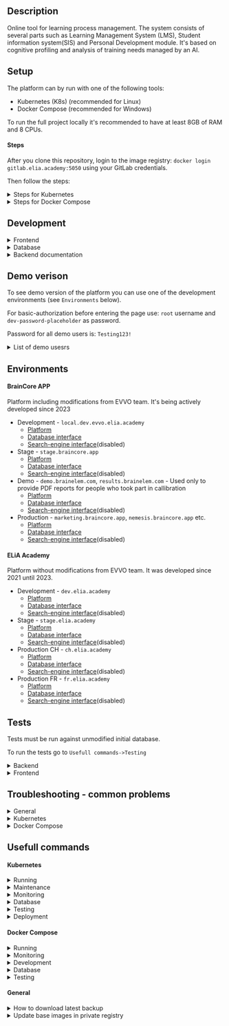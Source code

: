 ## Description

Online tool for learning process management. The system consists of several parts such as Learning Management System (LMS), Student information system(SIS) and Personal Development module. It's based on cognitive profiling and analysis of training needs managed by an AI.





## Setup

The platform can by run with one of the following tools:
- Kubernetes (K8s) (recommended for Linux)
- Docker Compose (recommended for Windows)

To run the full project locally it's recommended to have at least 8GB of RAM and 8 CPUs.

#### Steps 

After you clone this repository, login to the image registry: `docker login gitlab.elia.academy:5050` using your GitLab credentials.

Then follow the steps:

<details><summary>Steps for Kubernetes</summary>

##### Install:

* [MicroK8s](https://microk8s.io/) - Kubernetes(K8s)
* [Docker](https://www.docker.com/) - Containers runtime(executes and manages container images)
* [kubectl](https://kubernetes.io/docs/tasks/tools/) - Low-level command line to manage environments
* [Skaffold [v1.39.4]](https://skaffold.dev/) - Tool to handle the workflow for building, pushing and deploying
* [Kustomize](https://kustomize.io/) - Tool way to customize application(template-free) 
* [k9s](https://github.com/derailed/k9s) - Interface to manage environments

##### Then:

In commands below replace `ENV` with one of the following: [local,local-dev-evvo,stage-evvo,prod-evvo,dev,test,stage,prod]

In commands below replace `SKAFFOLD_PROFILE` with one of the following: [local,dev,local-dev-evvo,stage-evvo,prod-evvo,test,stage,prod-ch,prod-fr]


To prepere `MicroK8s`:

```bash
# Start MicroK8s
microk8s start;

# Confugure kubectl
microk8s.kubectl config view --raw > $HOME/.kube/config # Configure local kubectl to connect to Microk8s

# Create namespace
microk8s kubectl create namespace ENV;

# Enable community packages, on fresh installs only the core repository is enabled by default
microk8s enable community;

# Enable dns and traefik packages
microk8s enable dns traefik;

# Install Traefik Resource Definitions: - https://doc.traefik.io/traefik/providers/kubernetes-crd/
kubectl apply -f https://raw.githubusercontent.com/traefik/traefik/v2.8/docs/content/reference/dynamic-configuration/kubernetes-crd-definition-v1.yml

# Start local `registry` only for local development
microk8s enable registry:size=40Gi;

```

Then you need to expose the ingress on ports 80 and 443(optional) and load middlewares from other namespaces by editing ingress. To do that, use `k9s`, find `daemonset`(`:ds`) with name `traefik-ingress-controller` and edit(`e`) by setting:

```yaml
- --providers.kubernetesCRD.namespaces=ENV # To enable CRD eg. for middlewares(comma-seperated: dev,prod-fr etc.)

# NEW
# microk8s enable metallb:95.217.166.161-95.217.166.161 
# OLD ###############################################
- --entrypoints.web.address=:80 # Replace default 8080
- # only for HTTPS, ignore otherwise
- --entrypoints.websecure.address=:443

```

For `local` environment adjust `etc/hosts` by adding:

```
127.0.0.1	elia.lc
127.0.0.1	proxy.elia.lc
127.0.0.1	database-interface.elia.lc
127.0.0.1	search-engine-interface.elia.lc
```

Then use those paths in your browser to access the services.

</details>


<details><summary> Steps for Docker Compose </summary>

##### Install:

* [Docker](https://www.docker.com/).
* [Docker Compose](https://docs.docker.com/compose/install/)

</details>




## Development

<details><summary>Frontend</summary>

#### Translations

We are using https://www.i18next.com/

At the beggining we used a single `locales/<LANG>/translation.json` file for each language.

Now we are trying to get rid of those files and replace them with smaller modules for each part of the system For example:

- mySpace-myResults.json
- mySpace-virtualCoach.json
- ........

There is also a special file `common.json` wchich containes all the translations which are common and shared accros other views.

In order to use modularized tranlstionons use array with list of modules:

```js
// Use
const { t } = useTranslation(['mySpace-myResults', 'common']);
```

Then in side code always use name of the module and the uppercase key, for example:

```json
t("mySpace-myResults:PROCESSING RESULTS TRY AGAIN")
// ...
t("common:POWERED BY BRAINELEM")
```

The modules with translations must be exactly the same for all languages, so when making any change in: `EN/mySpace-myResults.json`. 
Please do the same for: `FR/mySpace-myResults.json` and `PL/mySpace-myResults.json`

If you were not provided with translations, and you are working on the file which has already been covered with translations use module name + uppercase:

`t("mySpace-myResults:HERE_NEW_TRANSLATION")`

This way it will be easy to spot this missing translation on the website. 
	
There are also special scripts for exporting and importing those modules into Exel files to make it easy to translate and import back or to add new languages.

##### Variables in translation

If you have some variables in your translations please use `{{foo}}` notation, example:

```js
t("sentinel-MyTeams-Results:{{selected}} OUT OF {{available}} USERS SELECTED", {selected: selec_num, available: ava_num})}
```

##### Translation for EDU

To implement alternative trnalsation for EDU, use `F_t` function. This will automatically add `EDU_` prefix for translation whenever using `EDU` pltform. Inside file with translations there must be both version of translations for example:
- MY_USERS: "My users"
- EDU_MY_USERS: "My students" 


</details>



<details><summary>Database</summary>

To use database interface(`Mongo Express`) go to:
- `localhost:8081` - for `docker-compose`` environment
- `http://database-interface.elia.lc` for K8S environment 

To see database structure you can also use:

- Models described at the bottom of Swagger documentation(see `API Documentation` below)
- Database graph after login as `root` user with password `Testing123!`

</details>

<details><summary>Backend documentation</summary>

#### Roles/Authorization/Permissions


Authorization in the system is based on [JSON Web Token (JWT)](https://www.rfc-editor.org/rfc/rfc7519) using [jsonwebtoken](https://www.npmjs.com/package/jsonwebtoken) library.

At first the goal was to follow `OAuth 2.0`, so the permissions int the system were based on `scopes` following the `<resource>:<action>:<id>` syntax.

After some time, we switched to static-role authorization, in which each user is assigned with one or more static roles (eg. trainer, librarian, etc). With this approach, we authorize users based on those static  roles.For example, only `librarian` role is able to accept/reject content in the Library, etc.

[Document](https://gitlab.elia.academy/root/elia/-/blob/dev/documentation/roles.md) with the list of all users' static  roles available in the system.

Additionally for some static roles eg. `Assistant`, we needed a way  to reduce some of the actions assigned by default to this role. That's why we added a property `permissions.<role_name>.disallowed.[action_name]` for each user, which allowed us to control actions for specific users.

Since 2023, platform has been divided into modules with associated permissions by `EVVO` team. Those permissions are now assigned to the users through dynamic roles(roleMaster). The new static role `Other` was introduced just to indicate that user is using dynamic roleMaster/permissions.

#### API Documentation 

To see automatically generated `Swagger/OpenAPI` API documentation use [development environment](https://dev.elia.academy/docs) or [evvo development environment](https://dev.evvo.elia.academy/docs). To enter it locally use `/docs`

If you want to enable such documentation on your local environment adjust conditions in `backend/server.js` to run `generate_swagger_documentation` function.

By default all routes will be added automatically by [express-oas-generator](https://github.com/mpashkovskiy/express-oas-generator)

When you want to add additional information to some actions its possible by adding simple comment above the function due to [swagger-jsdoc](https://github.com/Surnet/swagger-jsdoc):

```js
/**
 * @openapi
 * /api/v1/hello:
 *   get:
 *     description: Welcome to swagger-jsdoc!
 */
app.get('/api/v1/hello', (req, res) => {
  res.send('Hello World!');
});
```

[Here](https://github.com/Surnet/swagger-jsdoc/tree/v6/docs) you can documentation and examples for v6 of this package.

For more details about parameters use official [Swagger documentation](https://swagger.io/docs/specification/describing-parameters/)

</details>




## Demo verison

To see demo version of the platform you can use one of the development environments (see `Environments` below).

For basic-authorization before entering the page use:
`root` username and `dev-password-placeholder` as password.

Password for all demo users is: `Testing123!`

<details><summary> List of demo usesrs </summary>

##### General 

- root
- ecomanager
- networkmanager
- cloudmanager `(not fully implemented)`

##### School Module

- modulemanager
- architect
- student1
- trainer1
- classmanager1
- librarian
- parent1
- inspector1

##### Training Module

- tmodulemanager
- trainingmanager1
- ttrainee1
- ttrainer1
- tlibrarian
- coordinator1
- partner1 (business client)

##### Cognitive Module(Sentinel)

- cmodulemanager

</details>

## Environments

#### BrainCore APP

Platform including modifications from EVVO team. It's being actively developed since 2023

- Development - `local.dev.evvo.elia.academy`
  - [Platform](https://local.dev.evvo.elia.academy)
  - [Database interface](https://local.dev.evvo.database-interface.elia.academy)
  - [Search-engine interface](https://local.dev.evvo.search-engine-interface.elia.academy)(disabled)
- Stage - `stage.braincore.app`
  - [Platform](https://stage.braincore.app)
  - [Database interface](https://stage.database-interface.braincore.app)
  - [Search-engine interface](https://stage.search-engine-interface.braincore.app)(disabled)
- Demo - `demo.brainelem.com`, `results.brainelem.com` - Used only to provide PDF reports for people who took part in callibration 
  - [Platform](https://demo.brainelem.com/)
  - [Database interface](https://demo.database-interface.brainelem.com/db/elia/users)
  - [Search-engine interface](https://demo.search-engine-interface.brainelem.com)(disabled)
- Production - `marketing.braincore.app`, `nemesis.braincore.app` etc.
  - [Platform](https://marketing.braincore.app/)
  - [Database interface](https://database-interface.braincore.app)
  - [Search-engine interface](https://demo.search-engine-interface.braincore.app)(disabled)
  
#### ELiA Academy
 
Platform without modifications from EVVO team. It was developed since 2021 until 2023.

- Development - `dev.elia.academy`
  - [Platform](https://dev.elia.academy)
  - [Database interface](https://database-interface.dev.elia.academy)
  - [Search-engine interface](https://search-engine-interface.dev.elia.academy)(disabled)
- Stage - `stage.elia.academy`
  - [Platform](https://stage.elia.academy)
  - [Database interface](https://stage.database-interface.elia.academy)
  - [Search-engine interface](https://stage.search-engine-interface.elia.academy)(disabled)
- Production CH - `ch.elia.academy`
  - [Platform](https://ch.elia.academy)
  - [Database interface](https://ch.database-interface.elia.academy)
  - [Search-engine interface](https://ch.search-engine-interface.elia.academy)(disabled)
- Production FR - `fr.elia.academy`
  - [Platform](https://fr.elia.academy)
  - [Database interface](https://fr.database-interface.elia.academy)
  - [Search-engine interface](https://fr.search-engine-interface.elia.academy)(disabled)

## Tests

Tests must be run against unmodified initial database.  

To run the tests go to `Usefull commands->Testing`

<details><summary> Backend </summary>

- Tests are based on [Jest](https://github.com/facebook/jest)  test runner and [supertest](https://github.com/visionmedia/supertest)(high-level abstraction layer)
- [Here](https://www.albertgao.xyz/2017/05/24/how-to-test-expressjs-with-jest-and-supertest/) you can find simple examples for creating new tests.
- The tests are stored in `services/backend/tests`.
- You can see the examples of tests such as `content.test.js` and `user.test.js`.
- When changes are pushed to the repository those tests are run automatically

</details>
<details><summary> Frontend </summary>

- Test are based on [React Testing Library](https://testing-library.com/docs/react-testing-library/intro/)(provides virtual DOM) and  [Jest](https://github.com/facebook/jest)  test runner.
- [Here](https://create-react-app.dev/docs/running-tests/) you can find simple examples for creating new tests.
- The tests are stored in `services/frontend/src/<Component_name>.tst.js`.
- I only created test for main component inside `services/frontend/src/App.test.js` to make sure it's not crashing. 
- When changes are pushed to the repository those tests are run automatically

</details>




## Troubleshooting - common problems

<details><summary>General</summary>


<details><summary>Missing images and files for opportunities</summary>

Make sure that you have downoladed mentioned files from the cloud and inseted them in:
- `backend/public/content/images/cognitive`
- `backend/public/content/files/cognitive `

</details>

<details><summary> Emails are not sent - message-broker not working </summary>

Make sure there is enough disk space on your machine.

Running `sudo docker system prune -fa` may solve the problem.

</details>


<details><summary> Error when creating mapping for [...]</summary>

You must first remove the old mapping for `ElasticSearch`.

Can be done by running `sudo docker-compose exec task-executor curl -X DELETE search-engine:9200/contents` and restarting the `backend` service.

For `Kubernetes` just remove the volume eg. `sudo rm -r /mnt/data/local/search-engine` and then restart `search-engine` and `backend` service. 

</details>
</details>

<details><summary> Kubernetes</summary>

<details><summary>Images are not rebuilt after changes</summary>

If images are not rebuilt after changes, make sure your local registry has proper size, you can increase it by running:

```
microk8s disable registry;
microk8s enable registry:size=100Gi`
```

</details>

<details><summary>Starting application - Error checking cache</summary>

To solve problem change the access rights to shown files or remove them.
</details>

<details><summary> Starting application - Error when creating "STDIN": namespaces "ENV" not found</summary>

Just create missing namespace:

```bash
kubectl create namespace ENV;
```
</details>


<details><summary> Starting application  on server - Unable to connect to Kubernetes: getting client config for Kubernetes client </summary>

When seeing this error:

```
Unable to connect to Kubernetes: getting client config for Kubernetes client: error creating REST client config in-cluster: unable to load in-cluster configuration, KUBERNETES_SERVICE_HOST and KUBERNETES_SERVICE_PORT must be defined
```

```bash
sudo snap unalias kubectl
sudo snap install kubectl --classic
```
</details>


<details><summary> Starting application on server - The connection to the server XXXXXXXXX was refused </summary>

When seeing this error:

`The connection to the server localhost:8080 was refused - did you specify the right host or port?`

To solve

```bash
microk8s kubectl config view --raw > $HOME/.kube/config
kubectl create namespace ENV;
```

OR

```
sudo microk8s.refresh-certs --cert ca.crt
sudo microk8s.refresh-certs --cert server.crt
```

</details>

<details><summary> Error: container container-name] is waiting to start: [image with missing tag] can't be pulled </summary>

It may happen when using `MicroK8s` for local development. The image we created is known to Docker. However, Kubernetes is not aware of the newly built image. This is because your local Docker daemon is not part of the MicroK8s Kubernetes cluster. We can export the built image from the local Docker daemon and “inject” it into the MicroK8s image cache like this:

```bash
docker save mynginx > myimage.tar
microk8s ctr image import myimage.tar
```

https://microk8s.io/docs/registry-private

</details>

<details><summary> Elasticsearch error: cluster_block_exception [FORBIDDEN/12/index read-only / allow delete (api)], flood stage disk watermark exceeded </summary>

When inside pod do `df -h` to see if there is at least 5% free disk space for ElasticSearch.

</details>
</details>


<details><summary> Docker Compose</summary>
<details><summary>Realtime changes are not affected on running container</summary>

If using `Docker Desktop` inside `Docker Desktop->Settings->General` disable `WSL 2 base engine` and rebuild the containers

</details>

<details><summary>FATAL ERROR: Reached heap limit Allocation failed - JavaScript heap out of memory</summary>

If using `Docker Desktop` inside `Docker Desktop->Settings->Resources` adjust CPU and memory dedicated for the application. It's best to use 8GB of memeory and at least 4 CPUs. 



</details>

<details><summary>error during connect: this error may indicate that the docker daemon is not running: Get [....] open //./pipe/docker_engine: The system cannot find the file specified.</summary>

Make sure you are running command as administrator.

</details>
</details>





## Usefull commands

#### Kubernetes


<details><summary>Running</summary>

For loacal environment use:
```
skaffold -p local run -d localhost:32000
```

Otherwise replace `SKAFFOLD_PROFILE` and use:

```
skaffold -p SKAFFOLD_PROFILE run -d gitlab.elia.academy:5050/root/elia/SKAFFOLD_PROFILE
```

To stop/clean `skaffold -p SKAFFOLD_PROFILE delete;`


- `Frontend`: elia.lc
- `Backend`: http://elia.lc/api (docs: http://elia.lc/docs)
- `Search-engine interface:` search-engine-interface.elia.lc
- `Database interface`: database-interface.elia.lc
- `Proxy interface`: http://proxy.elia.lc (see `Treafik dashboard setup`)


</details>

<details><summary>Maintenance</summary>


By default while deploying new changes the services should have no downtime.
In order to do some changes on the server, it's possible to display maintenance page by running:

```bash
# Do it inside `.maintenance` directory
skaffold -p SKAFFOLD_PROFILE run -d gitlab.elia.academy:5050/root/elia/maintenance
```

To disable maintainence page run:

```bash
## Do it inside `.maintenance` directory
skaffold -p SKAFFOLD_PROFILE delete
```

</details>


<details><summary>Monitoring</summary>


#### Logs

```bash
k9s
```

Press `Shift`+`:` and write:
- **pods** - eg. to see logs of container, pick one `pod` with `Enter` and then presss `l` to see logs. Use numbers `1-5` to change the time limit
- **services** - eg. to see on which port the `pod` is being exposed
- **deployments** / **daemonsets** - eg. to find internal `IP` of the pod
 

##### Prometheus and Grafana 

- https://ch.grafana.elia.academy/login
- https://ch.prometheus.elia.academy/

1. Enable `Prometheus` and `Grafana` plugins:

```bash
microk8s enable prometheus
```

2. Load middlewares from monitoring namespace by editing ingress. To do that, use `k9s`, find `daemonset`(`:ds`) with name `traefik-ingress-controller` and edit(`e`) by adding `monitoring` namespace:

`--providers.kubernetesCRD.namespaces=monitoring,<your_other_namespaces>`

3. Copy and adjust secret:

```bash
cp .monitoring/k8s/local/main-secret.yaml .monitoring/k8s/SKAFFOLD_PROFILE
```

4. Go to `.monitoring` and run `skaffold -p SKAFFOLD_PROFILE run`


</details>


<details><summary>Database</summary>

To remove all data in database and search-engine just run:

```bash
sudo rm -r /mnt/data/local/database;
sudo rm -r /mnt/data/local/search-engine;
```

And then restart the `database`, `backend`, `search-engine` services.


<details><summary>Backups</summary>

Replace `ENV` can be on of the following: [local, dev,stage,prod]

#### Create backup

```bash
kubectl -n ENV exec $(kubectl -n ENV get pods | grep database | grep -v interface | awk "{print \$1}") -- mongodump -d elia -u elia -p Testing123! -o backups;
```

Copy backup from container into local machine:

```bash
kubectl cp ENV/$(kubectl -n ENV get pods | grep database | grep -v interface | awk "{print \$1}"):backups backups
```

#### Restore backup

Copy files from local machine into container

```bash
kubectl cp backups ENV/$(kubectl -n ENV get pods | grep database | grep -v interface | awk "{print \$1}"):backups
```

Import/restore backup:

```bash
kubectl -n ENV exec $(kubectl -n ENV get pods | grep database | grep -v interface | awk "{print \$1}") -- mongorestore -d elia -u elia -p Testing123! backups/elia
```


</details>

</details>



<details><summary>Testing</summary>

<details><summary>Backend</summary>

Run all tests: 
```
kubectl -n local exec $(kubectl -n local get pods | grep backend | awk "{print \$1}") -- npm test -- --runInBand --detectOpenHandles --forceExit
```

Run tests wit `foo` name:

```bash
kubectl -n local exec $(kubectl -n local get pods | grep backend | awk "{print \$1}") -- npm test -- foo
```

</details>

<details><summary>Frontend</summary>

```bash
kubectl -n local exec $(kubectl -n local get pods | grep frontend | awk "{print \$1}") -- npm test -- --watchAll=false
```

To update snapshots:

```bash
kubectl -n local exec $(kubectl -n local get pods | grep frontend | awk "{print \$1}") -- npm run update-snapshot
```

Other usefull commands:

```bash
npm test -t test_name
```

</details>


</details>



<details><summary>Deployment</summary>

<details><summary>Generate deployment token</summary>

First generat your username/password in `Project->Settings->Repoistory->Deployment Tokens`
Then use it to clone repo and configure registry.


</details>

<details><summary>Adjust secrets</summary>

For non-local profiles - you must copy and adjust secrets:

```
cp .secrets/k8s/local/main-secret.yaml .secrets/k8s/SKAFFOLD_PROFILE
cp .secrets/k8s/local/basic-auth-secret.yaml .secrets/k8s/SKAFFOLD_PROFILE
```

</details>

<details><summary>Container rigistry setup</summary>

If you are not using local registry(`microk8s enable registry`), you must [connect to remote private rigistry](https://microk8s.io/docs/registry-private) by running `docker login gitlab.elia.academy:5050;`. Then adjust  `/var/snap/microk8s/current/args/containerd-template.toml` by adding:

```toml
# 'plugins."io.containerd.grpc.v1.cri".registry' contains config related to the registry
[plugins."io.containerd.grpc.v1.cri".registry]
  config_path = "${SNAP_DATA}/args/certs.d"
  [plugins."io.containerd.grpc.v1.cri".registry.configs."gitlab.elia.academy:5050".auth]
    auth = "here_put_the_value_from ~/.docker/config.json"
```

Run `microk8s stop; microk8s start` to apply the changes.

</details>

<details><summary>Certificates setup</summary>

This is only for deployed environment which require `HTTPS`. Intall:

* [helm](https://helm.sh/docs/intro/install/) - Package manager for K8s
* [cert-manager](https://cert-manager.io/docs/installation/helm/)

Then go to services/proxy/certificates and run

```bash
kubectl apply -f cluster-issuer.yaml # Only once on server
kubectl apply -f your-certificates.yaml
```
</details>

<details><summary>External services</summary>

External services[Optional]:
* https://gitlab.elia.academy/root/elia-algorithms
* https://gitlab.elia.academy/root/elia-blockchain
</details>

<details><summary>Ingress for external projects</summary>

When adding ingresses for externall projects, eg. mail server `mailu`, please remmember about:

```yaml
kubernetes.io/ingress.class: traefik
traefik.ingress.kubernetes.io/router.tls: "true"
```
</details>

<details><summary>Treafik dashboard setup [optional] </summary>

For local development just go to `localhost:8080`

For deployments you must edit `daemonset` with name `traefik-ingress-controller` and set:

```yaml
--api.insecure=true
--api.dashboard=true
```

Edit `traefik-ingress-service` and add:

```yaml
  ports:
  - name: admin
    port: 8080
    protocol: TCP
    targetPort: 8080
  - name: web
    port: 80
    protocol: TCP
    targetPort: 80
  - name: websecure
    port: 443
    protocol: TCP
    targetPort: 443
```

And then create a new ingress for dashboard, eg for stage.

```yaml
apiVersion: networking.k8s.io/v1
kind: Ingress
metadata:
  name: elia-poxy-ingress
  namespace: traefik
  annotations:
    kubernetes.io/ingress.class: traefik
    traefik.ingress.kubernetes.io/router.tls: "true"
spec:
  rules:
    - host: proxy.stage.elia.academy
      http:
        paths:
          - path: /
            pathType: Prefix
            backend:
              service:
                name: traefik-web-ui
                port: 
                  number: 8080
  tls:
    - hosts:
      - proxy.stage.elia.academy
      secretName: elia-dev-certificates

```
</details>

</details>





#### Docker Compose

<details><summary> Running </summary>


**All the commands below should be run in the main project directory, if needed run them as administrator**

To start the project(it will build the containers if missing)

```bash
docker-compose up -d
```

- `Frontend`: http://localhost
- `Backend`: http://localhost/api (docs: http://localhost/docs)
- `Search-engine interface: `http://localhost:5601
- `Database interface`: http://localhost:8081
- `Proxy interface`: http://localhost:8090


Most of the changes inside applications code will be reflected automatically so you only need to pull the changes from the repository. 

In case of any changes in `Dockerfile`, packages or environment you have to rebuild and restart the image eg.:

```
docker-compose build frontend;
docker-compose up -d frontend
```


To stop all the services:

```bash
docker-compose down
```


To stop single service:

```bash
docker-compose stop frontend
```

To stop all the services and remove the volumes(database):

```bash
docker-compose down -v
```
</details>





<details><summary>Monitoring</summary>



```bash
docker-compose logs;
docker-compose logs backend;
```

</details>


<details><summary> Development </summary>

To get inside the container with a `bash` session you can start the stack with:

```console
docker-compose exec backend bash
docker-compose exec frontend bash
```

</details>

<details><summary>Database</summary>

<details><summary> Database removal </summary>


```bash
docker-compose down -v
```

</details>


<details><summary> Database Migrations</summary>

#### Single command

Example of removing `tips` for all users that already has at least one tip:

```bash
docker exec -i $(docker ps | grep elia/database | grep -v interface  | awk "{print \$1}") mongo -u elia -p Testing123! --eval 'db.users.update({tips: { $exists: true, $not: {$size: 0} } },{$set:{"tips": []}}, {multi: true});' elia
```

#### Multiple commands

Prepare a file `script.js` on the host machine with all your commands, and do:

```bash
docker cp ./script.js $(docker ps | grep elia/database | grep -v interface  | awk "{print \$1}"):/
docker exec -it $(docker ps | grep elia/database | grep -v interface  | awk "{print \$1}") bash;
mongo elia -u elia -p Testing123! < script.js
```

</details>

<details><summary> Database Backups</summary>


#### Create

Create backup

```bash
docker exec $(docker ps | grep elia/database | grep -v interface  | awk "{print \$1}") mongodump -d elia -u elia -p Testing123! -o backups
```

Copy backup from container into local machine:

```bash
docker cp $(docker ps | grep elia/database | grep -v interface  | awk "{print \$1}"):/backups .
```
#### Restore

Copy files from local machine into container

```bash
docker cp ./backups $(docker ps | grep elia/database | grep -v interface  | awk "{print \$1}"):/
```

(on Microsoft Windows: better to manually copy Database Container ID with ```docker ps```)

Import/restore backup:

```bash
docker exec $(docker ps | grep elia/database | grep -v interface  | awk "{print \$1}") mongorestore -d elia -u elia -p Testing123! backups/elia
```

</details>

</details>


<details><summary> Testing </summary>

<details><summary> Running backend tests  </summary>

```bash
docker-compose exec backend npm test -- --runInBand --detectOpenHandles --forceExit
```

To run only test with matching name:
```
docker-compose exec backend npm test -- name 
```

</details>

<details><summary> Running frontend tests  </summary>

```bash
docker-compose exec frontend npm test
```

To update snapshots:

```bash
docker-compose exec frontend npm run update-snapshot
```

Other usefull commands that can be used in `package.json`:

```bash
react-scripts test -t test_name
```


</details>

</details>


#### General

<details><summary> How to download latest backup</summary>

```bash
scp adrian@159.69.151.17:/home/adrian/backups/backups/elia-ch-database/$(ssh adrian@159.69.151.17 'ls -t /home/adrian/backups/backups/elia-ch-database | head -1') ./
```
</details>

<details><summary> Update base images in private registry</summary>
```bash
# Download base image
docker pull node:18.16.0-alpine3.17
# Find id
docker image ls
# Tag image
docker image tag 6f44d13dd258 gitlab.elia.academy:5050/root/elia/node:18.16.0-alpine3.17
# Push image
docker image push gitlab.elia.academy:5050/root/elia/node:18.16.0-alpine3.17
```

</details>

